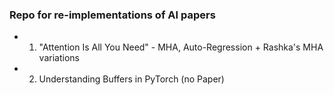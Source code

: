 ### Repo for re-implementations of AI papers

- 1. "Attention Is All You Need" - MHA, Auto-Regression + Rashka's MHA variations
- 2. Understanding Buffers in PyTorch (no Paper)
